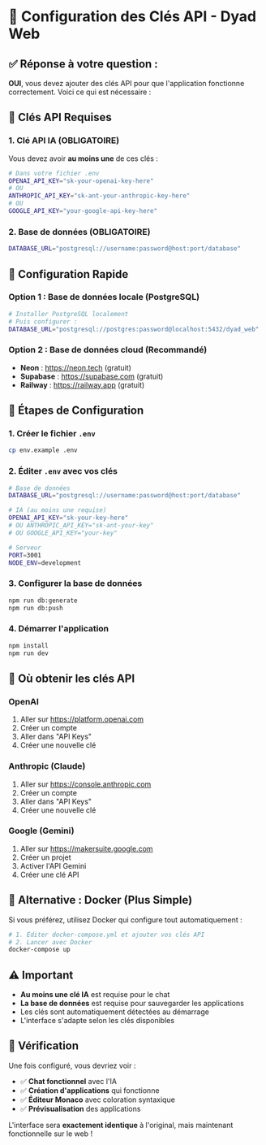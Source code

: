 # 🔧 Configuration des Clés API - Dyad Web

## ✅ **Réponse à votre question :**

**OUI**, vous devez ajouter des clés API pour que l'application fonctionne correctement. Voici ce qui est nécessaire :

## 🔑 **Clés API Requises**

### 1. **Clé API IA (OBLIGATOIRE)**
Vous devez avoir **au moins une** de ces clés :

```bash
# Dans votre fichier .env
OPENAI_API_KEY="sk-your-openai-key-here"
# OU
ANTHROPIC_API_KEY="sk-ant-your-anthropic-key-here"  
# OU
GOOGLE_API_KEY="your-google-api-key-here"
```

### 2. **Base de données (OBLIGATOIRE)**
```bash
DATABASE_URL="postgresql://username:password@host:port/database"
```

## 🚀 **Configuration Rapide**

### Option 1 : Base de données locale (PostgreSQL)
```bash
# Installer PostgreSQL localement
# Puis configurer :
DATABASE_URL="postgresql://postgres:password@localhost:5432/dyad_web"
```

### Option 2 : Base de données cloud (Recommandé)
- **Neon** : https://neon.tech (gratuit)
- **Supabase** : https://supabase.com (gratuit)
- **Railway** : https://railway.app (gratuit)

## 📝 **Étapes de Configuration**

### 1. Créer le fichier `.env`
```bash
cp env.example .env
```

### 2. Éditer `.env` avec vos clés
```bash
# Base de données
DATABASE_URL="postgresql://username:password@host:port/database"

# IA (au moins une requise)
OPENAI_API_KEY="sk-your-key-here"
# OU ANTHROPIC_API_KEY="sk-ant-your-key"
# OU GOOGLE_API_KEY="your-key"

# Serveur
PORT=3001
NODE_ENV=development
```

### 3. Configurer la base de données
```bash
npm run db:generate
npm run db:push
```

### 4. Démarrer l'application
```bash
npm install
npm run dev
```

## 🔗 **Où obtenir les clés API**

### OpenAI
1. Aller sur https://platform.openai.com
2. Créer un compte
3. Aller dans "API Keys"
4. Créer une nouvelle clé

### Anthropic (Claude)
1. Aller sur https://console.anthropic.com
2. Créer un compte
3. Aller dans "API Keys"
4. Créer une nouvelle clé

### Google (Gemini)
1. Aller sur https://makersuite.google.com
2. Créer un projet
3. Activer l'API Gemini
4. Créer une clé API

## 🐳 **Alternative : Docker (Plus Simple)**

Si vous préférez, utilisez Docker qui configure tout automatiquement :

```bash
# 1. Éditer docker-compose.yml et ajouter vos clés API
# 2. Lancer avec Docker
docker-compose up
```

## ⚠️ **Important**

- **Au moins une clé IA** est requise pour le chat
- **La base de données** est requise pour sauvegarder les applications
- Les clés sont automatiquement détectées au démarrage
- L'interface s'adapte selon les clés disponibles

## 🎯 **Vérification**

Une fois configuré, vous devriez voir :
- ✅ **Chat fonctionnel** avec l'IA
- ✅ **Création d'applications** qui fonctionne
- ✅ **Éditeur Monaco** avec coloration syntaxique
- ✅ **Prévisualisation** des applications

L'interface sera **exactement identique** à l'original, mais maintenant fonctionnelle sur le web !
